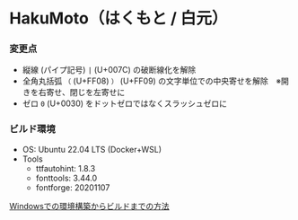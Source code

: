# HakuMoto（はくもと / 白元）

### 変更点
* 縦線 (パイプ記号) `|` (U+007C) の破断線化を解除
* 全角丸括弧 `（` (U+FF08) `）` (U+FF09) の文字単位での中央寄せを解除　※開きを右寄せ、閉じを左寄せに
* ゼロ `0` (U+0030) をドットゼロではなくスラッシュゼロに

### ビルド環境
* OS: Ubuntu 22.04 LTS (Docker+WSL)
* Tools
  * ttfautohint: 1.8.3
  * fonttools: 3.44.0
  * fontforge: 20201107

[Windowsでの環境構築からビルドまでの方法](/BUILD_ON_WINDOWS.md)
